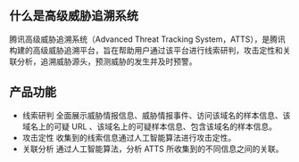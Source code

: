 ## 什么是高级威胁追溯系统
腾讯高级威胁追溯系统（Advanced Threat Tracking System，ATTS），是腾讯构建的高级威胁追溯平台，旨在帮助用户通过该平台进行线索研判，攻击定性和关联分析，追溯威胁源头，预测威胁的发生并及时预警。
## 产品功能
- 线索研判
全面展示威胁情报信息、威胁情报事件、访问该域名的样本信息、该域名上的可疑 URL 、该域名上的可疑样本信息、包含该域名的样本信息。
- 攻击定性
收集到的线索信息通过人工智能算法进行攻击定性。
- 关联分析
通过人工智能算法，分析 ATTS 所收集到的不同信息之间的关联。
